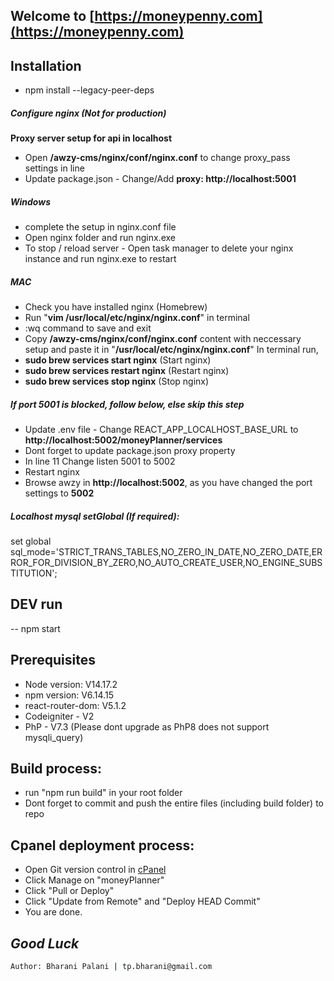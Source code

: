 ## Welcome to [https://moneypenny.com](https://moneypenny.com)

## Installation

- npm install --legacy-peer-deps

##### Configure nginx (Not for production)

**Proxy server setup for api in localhost**

- Open **/awzy-cms/nginx/conf/nginx.conf** to change proxy_pass settings in line
- Update package.json - Change/Add **proxy: http://localhost:5001**

##### Windows

- complete the setup in nginx.conf file
- Open nginx folder and run nginx.exe
- To stop / reload server - Open task manager to delete your nginx instance and
  run nginx.exe to restart

##### MAC

- Check you have installed nginx (Homebrew)
- Run "**vim /usr/local/etc/nginx/nginx.conf**" in terminal
- :wq command to save and exit
- Copy **/awzy-cms/nginx/conf/nginx.conf** content with neccessary setup and
  paste it in "**/usr/local/etc/nginx/nginx.conf**" In terminal run,
- **sudo brew services start nginx** (Start nginx)
- **sudo brew services restart nginx** (Restart nginx)
- **sudo brew services stop nginx** (Stop nginx)

##### If port 5001 is blocked, follow below, else skip this step

- Update .env file - Change REACT_APP_LOCALHOST_BASE_URL to
  **http://localhost:5002/moneyPlanner/services**
- Dont forget to update package.json proxy property
- In line 11 Change listen 5001 to 5002
- Restart nginx
- Browse awzy in **http://localhost:5002**, as you have changed the port
  settings to **5002**

##### Localhost mysql setGlobal (If required):

set global
sql_mode='STRICT_TRANS_TABLES,NO_ZERO_IN_DATE,NO_ZERO_DATE,ERROR_FOR_DIVISION_BY_ZERO,NO_AUTO_CREATE_USER,NO_ENGINE_SUBSTITUTION';

## DEV run

-- npm start

## Prerequisites

- Node version: V14.17.2
- npm version: V6.14.15
- react-router-dom: V5.1.2
- Codeigniter - V2
- PhP - V7.3 (Please dont upgrade as PhP8 does not support mysqli_query)

## Build process:

- run "npm run build" in your root folder
- Dont forget to commit and push the entire files (including build folder) to
  repo

## Cpanel deployment process:

- Open Git version control in [cPanel](https://bharani.tech/cpanel)
- Click Manage on "moneyPlanner"
- Click "Pull or Deploy"
- Click "Update from Remote" and "Deploy HEAD Commit"
- You are done.

## _Good Luck_

```sh
Author: Bharani Palani | tp.bharani@gmail.com
```
